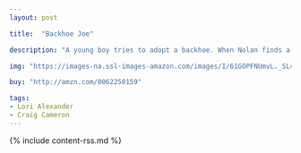 ```yaml
---
layout: post

title:  "Backhoe Joe"

description: "A young boy tries to adopt a backhoe. When Nolan finds a stray backhoe in the street, he can't wait to adopt it. But this backhoe is not very well behaved. As Nolan tries to train his new pet, he learns that maybe this backhoe already has a home."

img: "https://images-na.ssl-images-amazon.com/images/I/61GOPFNUmvL._SL480_.jpg"

buy: "http://amzn.com/0062250159"

tags:
- Lori Alexander
- Craig Cameron
---
```


{% include content-rss.md %}